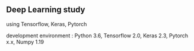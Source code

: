 ## Deep Learning study
using Tensorflow, Keras, Pytorch  
  
development environment : Python 3.6, Tensorflow 2.0, Keras 2.3, Pytorch x.x, Numpy 1.19
